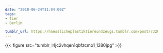 ```yaml
---
date: "2010-06-24T11:04:00Z"
tags:
- Tier
- Berlin

tumblr_url: https://haesslicheplastiktiereundzeugs.tumblr.com/post/732098049
---
```

{{< figure src="tumblr_l4jc2vhqen1qbfzcmo1_1280jpg" >}} 
